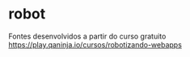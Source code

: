 # robot
Fontes desenvolvidos a partir do curso gratuito https://play.qaninja.io/cursos/robotizando-webapps
